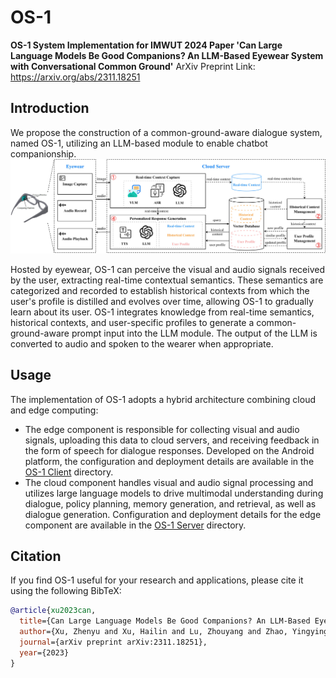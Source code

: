 # OS-1
**OS-1 System Implementation for IMWUT 2024 Paper 'Can Large Language Models Be Good Companions? An LLM-Based Eyewear System with Conversational Common Ground'**
ArXiv Preprint Link: https://arxiv.org/abs/2311.18251

## Introduction
We propose the construction of a common-ground-aware dialogue system, named OS-1, utilizing an LLM-based module to enable chatbot companionship. 
![system_framework](assets/system_framework.jpg)

Hosted by eyewear, OS-1 can perceive the visual and audio signals received by the user, extracting real-time contextual semantics. These semantics are categorized and recorded to establish historical contexts from which the user's profile is distilled and evolves over time, allowing OS-1 to gradually learn about its user. OS-1 integrates knowledge from real-time semantics, historical contexts, and user-specific profiles to generate a common-ground-aware prompt input into the LLM module. The output of the LLM is converted to audio and spoken to the wearer when appropriate.

## Usage
The implementation of OS-1 adopts a hybrid architecture combining cloud and edge computing:

* The edge component is responsible for collecting visual and audio signals, uploading this data to cloud servers, and receiving feedback in the form of speech for dialogue responses. Developed on the Android platform, the configuration and deployment details are available in the [OS-1 Client](https://github.com/MemX-Research/OS-1/tree/main/OS-1%20Client) directory.
* The cloud component handles visual and audio signal processing and utilizes large language models to drive multimodal understanding during dialogue, policy planning, memory generation, and retrieval, as well as dialogue generation. Configuration and deployment details for the edge component are available in the [OS-1 Server](https://github.com/MemX-Research/OS-1/tree/main/OS-1%20Server) directory.

## Citation
If you find OS-1 useful for your research and applications, please cite it using the following BibTeX:
```bibtex
@article{xu2023can,
  title={Can Large Language Models Be Good Companions? An LLM-Based Eyewear System with Conversational Common Ground},
  author={Xu, Zhenyu and Xu, Hailin and Lu, Zhouyang and Zhao, Yingying and Zhu, Rui and Wang, Yujiang and Dong, Mingzhi and Chang, Yuhu and Lv, Qin and Dick, Robert P and others},
  journal={arXiv preprint arXiv:2311.18251},
  year={2023}
}
```